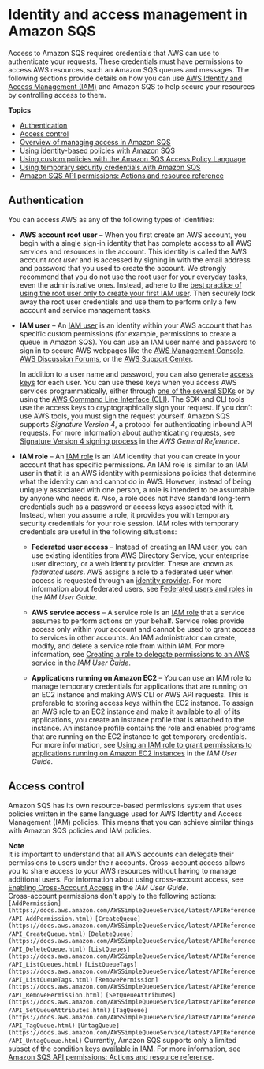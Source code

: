 # Identity and access management in Amazon SQS<a name="sqs-authentication-and-access-control"></a>

Access to Amazon SQS requires credentials that AWS can use to authenticate your requests\. These credentials must have permissions to access AWS resources, such an Amazon SQS queues and messages\. The following sections provide details on how you can use [AWS Identity and Access Management \(IAM\)](https://docs.aws.amazon.com/IAM/latest/UserGuide/introduction.html) and Amazon SQS to help secure your resources by controlling access to them\. 

**Topics**
+ [Authentication](#authentication)
+ [Access control](#access-control)
+ [Overview of managing access in Amazon SQS](sqs-overview-of-managing-access.md)
+ [Using identity\-based policies with Amazon SQS](sqs-using-identity-based-policies.md)
+ [Using custom policies with the Amazon SQS Access Policy Language](sqs-creating-custom-policies.md)
+ [Using temporary security credentials with Amazon SQS](sqs-using-temporary-security-credentials.md)
+ [Amazon SQS API permissions: Actions and resource reference](sqs-api-permissions-reference.md)

## Authentication<a name="authentication"></a>

You can access AWS as any of the following types of identities:
+ **AWS account root user** –  When you first create an AWS account, you begin with a single sign\-in identity that has complete access to all AWS services and resources in the account\. This identity is called the AWS account *root user* and is accessed by signing in with the email address and password that you used to create the account\. We strongly recommend that you do not use the root user for your everyday tasks, even the administrative ones\. Instead, adhere to the [best practice of using the root user only to create your first IAM user](https://docs.aws.amazon.com/IAM/latest/UserGuide/best-practices.html#create-iam-users)\. Then securely lock away the root user credentials and use them to perform only a few account and service management tasks\. 
+ **IAM user** – An [IAM user](https://docs.aws.amazon.com/IAM/latest/UserGuide/id_users.html) is an identity within your AWS account that has specific custom permissions \(for example, permissions to create a queue in Amazon SQS\)\. You can use an IAM user name and password to sign in to secure AWS webpages like the [AWS Management Console](https://console.aws.amazon.com/), [AWS Discussion Forums](https://forums.aws.amazon.com/), or the [AWS Support Center](https://console.aws.amazon.com/support/home#/)\.

   

  In addition to a user name and password, you can also generate [access keys](https://docs.aws.amazon.com/IAM/latest/UserGuide/id_credentials_access-keys.html) for each user\. You can use these keys when you access AWS services programmatically, either through [one of the several SDKs](https://aws.amazon.com/tools/#sdk) or by using the [AWS Command Line Interface \(CLI\)](https://aws.amazon.com/cli/)\. The SDK and CLI tools use the access keys to cryptographically sign your request\. If you don’t use AWS tools, you must sign the request yourself\. Amazon SQS supports *Signature Version 4*, a protocol for authenticating inbound API requests\. For more information about authenticating requests, see [Signature Version 4 signing process](https://docs.aws.amazon.com/general/latest/gr/signature-version-4.html) in the *AWS General Reference*\.

   
+ **IAM role** –  An [IAM role](https://docs.aws.amazon.com/IAM/latest/UserGuide/id_roles.html) is an IAM identity that you can create in your account that has specific permissions\. An IAM role is similar to an IAM user in that it is an AWS identity with permissions policies that determine what the identity can and cannot do in AWS\. However, instead of being uniquely associated with one person, a role is intended to be assumable by anyone who needs it\. Also, a role does not have standard long\-term credentials such as a password or access keys associated with it\. Instead, when you assume a role, it provides you with temporary security credentials for your role session\. IAM roles with temporary credentials are useful in the following situations:

   
  + **Federated user access** –  Instead of creating an IAM user, you can use existing identities from AWS Directory Service, your enterprise user directory, or a web identity provider\. These are known as *federated users*\. AWS assigns a role to a federated user when access is requested through an [identity provider](https://docs.aws.amazon.com/IAM/latest/UserGuide/id_roles_providers.html)\. For more information about federated users, see [Federated users and roles](https://docs.aws.amazon.com/IAM/latest/UserGuide/introduction_access-management.html#intro-access-roles) in the *IAM User Guide*\. 

     
  + **AWS service access** –  A service role is an [IAM role](https://docs.aws.amazon.com/IAM/latest/UserGuide/id_roles.html) that a service assumes to perform actions on your behalf\. Service roles provide access only within your account and cannot be used to grant access to services in other accounts\. An IAM administrator can create, modify, and delete a service role from within IAM\. For more information, see [Creating a role to delegate permissions to an AWS service](https://docs.aws.amazon.com/IAM/latest/UserGuide/id_roles_create_for-service.html) in the *IAM User Guide*\. 

     
  + **Applications running on Amazon EC2** –  You can use an IAM role to manage temporary credentials for applications that are running on an EC2 instance and making AWS CLI or AWS API requests\. This is preferable to storing access keys within the EC2 instance\. To assign an AWS role to an EC2 instance and make it available to all of its applications, you create an instance profile that is attached to the instance\. An instance profile contains the role and enables programs that are running on the EC2 instance to get temporary credentials\. For more information, see [Using an IAM role to grant permissions to applications running on Amazon EC2 instances](https://docs.aws.amazon.com/IAM/latest/UserGuide/id_roles_use_switch-role-ec2.html) in the *IAM User Guide*\. 

    

## Access control<a name="access-control"></a>

Amazon SQS has its own resource\-based permissions system that uses policies written in the same language used for AWS Identity and Access Management \(IAM\) policies\. This means that you can achieve similar things with Amazon SQS policies and IAM policies\.

**Note**  
It is important to understand that all AWS accounts can delegate their permissions to users under their accounts\. Cross\-account access allows you to share access to your AWS resources without having to manage additional users\. For information about using cross\-account access, see [Enabling Cross\-Account Access](https://docs.aws.amazon.com/IAM/latest/UserGuide/Delegation.html) in the *IAM User Guide*\.   
Cross\-account permissions don't apply to the following actions:  
`[AddPermission](https://docs.aws.amazon.com/AWSSimpleQueueService/latest/APIReference/API_AddPermission.html)`
`[CreateQueue](https://docs.aws.amazon.com/AWSSimpleQueueService/latest/APIReference/API_CreateQueue.html)`
`[DeleteQueue](https://docs.aws.amazon.com/AWSSimpleQueueService/latest/APIReference/API_DeleteQueue.html)`
`[ListQueues](https://docs.aws.amazon.com/AWSSimpleQueueService/latest/APIReference/API_ListQueues.html)`
`[ListQueueTags](https://docs.aws.amazon.com/AWSSimpleQueueService/latest/APIReference/API_ListQueueTags.html)`
`[RemovePermission](https://docs.aws.amazon.com/AWSSimpleQueueService/latest/APIReference/API_RemovePermission.html)`
`[SetQueueAttributes](https://docs.aws.amazon.com/AWSSimpleQueueService/latest/APIReference/API_SetQueueAttributes.html)`
`[TagQueue](https://docs.aws.amazon.com/AWSSimpleQueueService/latest/APIReference/API_TagQueue.html)`
`[UntagQueue](https://docs.aws.amazon.com/AWSSimpleQueueService/latest/APIReference/API_UntagQueue.html)`
Currently, Amazon SQS supports only a limited subset of the [condition keys available in IAM](https://docs.aws.amazon.com/IAM/latest/UserGuide/reference_policies_elements.html#AvailableKeys)\. For more information, see [Amazon SQS API permissions: Actions and resource reference](sqs-api-permissions-reference.md)\. 